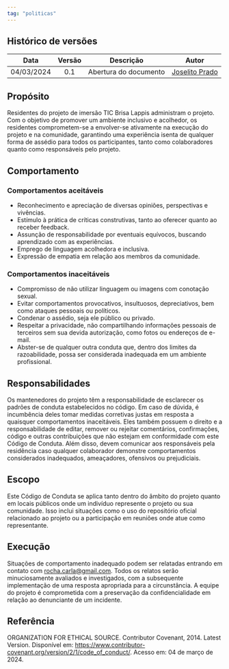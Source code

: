 ```yaml
---
tag: "politicas"
---
```


## Histórico de versões

| Data       | Versão | Descrição                      | Autor |
| :--------: | :----: | :----------------------------: | :-------: |
| 04/03/2024 |  0.1   |     Abertura do documento      | [Joselito Prado](https://github.com/joselitopradomarques) |

## Propósito

Residentes do projeto de imersão TIC Brisa Lappis administram o projeto. Com o objetivo de promover um ambiente inclusivo e acolhedor, os residentes comprometem-se a envolver-se ativamente na execução do projeto e na comunidade, garantindo uma experiência isenta de qualquer forma de assédio para todos os participantes, tanto como colaboradores quanto como responsáveis pelo projeto.

## Comportamento

### Comportamentos aceitáveis

- Reconhecimento e apreciação de diversas opiniões, perspectivas e vivências.
- Estímulo à prática de críticas construtivas, tanto ao oferecer quanto ao receber feedback.
- Assunção de responsabilidade por eventuais equívocos, buscando aprendizado com as experiências.
- Emprego de linguagem acolhedora e inclusiva.
- Expressão de empatia em relação aos membros da comunidade.

### Comportamentos inaceitáveis

- Compromisso de não utilizar linguagem ou imagens com conotação sexual.
- Evitar comportamentos provocativos, insultuosos, depreciativos, bem como ataques pessoais ou políticos.
- Condenar o assédio, seja ele público ou privado.
- Respeitar a privacidade, não compartilhando informações pessoais de terceiros sem sua devida autorização, como fotos ou endereços de e-mail.
- Abster-se de qualquer outra conduta que, dentro dos limites da razoabilidade, possa ser considerada inadequada em um ambiente profissional.

## Responsabilidades

Os mantenedores do projeto têm a responsabilidade de esclarecer os padrões de conduta estabelecidos no código. Em caso de dúvida, é incumbência deles tomar medidas corretivas justas em resposta a quaisquer comportamentos inaceitáveis. Eles também possuem o direito e a responsabilidade de editar, remover ou rejeitar comentários, confirmações, código e outras contribuições que não estejam em conformidade com este Código de Conduta. Além disso, devem comunicar aos responsáveis pela residência caso qualquer colaborador demonstre comportamentos considerados inadequados, ameaçadores, ofensivos ou prejudiciais.

## Escopo

Este Código de Conduta se aplica tanto dentro do âmbito do projeto quanto em locais públicos onde um indivíduo represente o projeto ou sua comunidade. Isso inclui situações como o uso do repositório oficial relacionado ao projeto ou a participação em reuniões onde atue como representante.

## Execução

Situações de comportamento inadequado podem ser relatadas entrando em contato com rocha.carla@gmail.com. Todos os relatos serão minuciosamente avaliados e investigados, com a subsequente implementação de uma resposta apropriada para a circunstância. A equipe do projeto é comprometida com a preservação da confidencialidade em relação ao denunciante de um incidente.


## Referência

ORGANIZATION FOR ETHICAL SOURCE. Contributor Covenant, 2014. Latest Version. Disponível em: https://www.contributor-covenant.org/version/2/1/code_of_conduct/. Acesso em: 04 de março de 2024.
